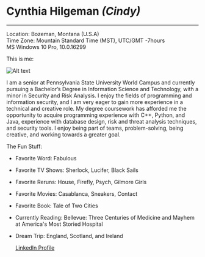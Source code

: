 # Cynthia Hilgeman _(Cindy)_
---
Location: Bozeman, Montana (U.S.A)   
Time Zone: Mountain Standard Time (MST), UTC/GMT -7hours  
MS Windows 10 Pro, 10.0.16299

This is me:

![Alt text](https://avatars0.githubusercontent.com/u/35432613?s=400&u=a0637d3f2d86623519841fb953df4592bdca9f80&v=4 "Me")

I am a senior at Pennsylvania State University World Campus and currently pursuing a Bachelor’s Degree in Information Science and Technology, with a minor in Security and Risk Analysis. I enjoy the fields of programming and information security, and I am very eager to gain more experience in a technical and creative role. My degree coursework has afforded me the opportunity to acquire programming experience with C++, Python, and Java, experience with database design, risk and threat analysis techniques, and security tools. I enjoy being part of teams, problem-solving, being creative, and working towards a greater goal. 

The Fun Stuff:
* Favorite Word: Fabulous   
* Favorite TV Shows: Sherlock, Lucifer, Black Sails    
* Favorite Reruns: House, Firefly, Psych, Gilmore Girls    
* Favorite Movies: Casablanca, Sneakers, Contact    
* Favorite Book: Tale of Two Cities    
* Currently Reading: Bellevue: Three Centuries of Medicine and Mayhem at America's Most Storied Hospital    
* Dream Trip: England, Scotland, and Ireland    
  
  [LinkedIn Profile](https://www.linkedin.com/in/cindyhilgeman/)
